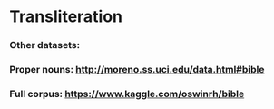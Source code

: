 # Transliteration
### Other datasets:
### Proper nouns: http://moreno.ss.uci.edu/data.html#bible
### Full corpus: https://www.kaggle.com/oswinrh/bible
